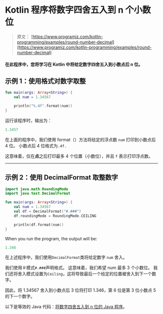 # Kotlin 程序将数字四舍五入到 n 个小数位

> 原文： [https://www.programiz.com/kotlin-programming/examples/round-number-decimal](https://www.programiz.com/kotlin-programming/examples/round-number-decimal)

#### 在此程序中，您将学习在 Kotlin 中将给定数字四舍五入到小数点后 n 位。

## 示例 1：使用格式对数字取整

```kt
fun main(args: Array<String>) {
    val num = 1.34567

    println("%.4f".format(num))
}
```

运行该程序时，输出为：

```kt
1.3457
```

在上面的程序中，我们使用 format（）方法将给定的浮点数 `num` 打印到小数点后 4 位。 小数点后 4 位格式为`.4f.`

这意味着，仅在**点**之后打印最多 4 个位置（小数位），并且 `f` 表示打印浮点数。

* * *

## 示例 2：使用 DecimalFormat 取整数字

```kt
import java.math.RoundingMode
import java.text.DecimalFormat

fun main(args: Array<String>) {
    val num = 1.34567
    val df = DecimalFormat("#.###")
    df.roundingMode = RoundingMode.CEILING

    println(df.format(num))
}
```

When you run the program, the output will be:

```kt
1.346
```

在上述程序中，我们使用`DecimalFormat`类将给定数字 `num` 舍入。

我们使用＃模式`#.###`声明格式。 这意味着，我们希望 num 最多 3 个小数位。 我们还将舍入模式设置为`Ceiling`，这将导致最后一个给定的位置被舍入到下一个数字。

因此，将 1.34567 舍入到小数点后 3 位将打印 1.346，第 6 位是第 3 位小数点 5 的下一个数字。

以下是等效的 Java 代码：[将数字四舍五入到 n 位的 Java 程序](/java-programming/examples/round-number-decimal "Java program to round a number to n places")。